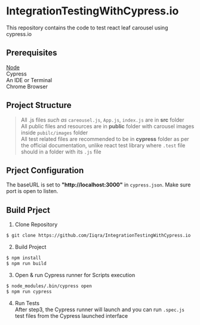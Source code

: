 # IntegrationTestingWithCypress.io
This repository contains the code to test react leaf carousel using cypress.io 


## Prerequisites
[Node](https://nodejs.org/en/download/)  
Cypress  
An IDE or Terminal  
Chrome Browser

## Project Structure 
> All .js files *such as* `careousel.js`, `App.js`, `index.js` are in **src** folder  
> All public files and resources are in **public** folder with carousel images inside `pubilc/images` folder  
> All test related files are recommended to be in **cypress** folder as per the official documentation, unlike react test library where `.test` file should in a folder with its `.js` file  

## Prject Configuration
The baseURL is set to **"http://localhost:3000"** in `cypress.json`. Make sure port is open to listen. 


## Build Prject

1. Clone Repository
``` sh
$ git clone https://github.com/Iiqra/IntegrationTestingWithCypress.io
```
2. Build Project

``` sh
$ npm install
$ npm run build 
```
3. Open & run Cypress runner for Scripts execution 
``` sh
$ node_modules/.bin/cypress open
$ npm run cypress
```
4. Run Tests  
After step3, the Cypress runner will launch and you can run `.spec.js` test files from the Cypress launched interface


